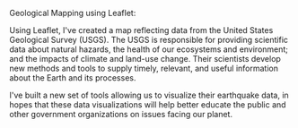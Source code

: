 Geological Mapping using Leaflet: 

Using Leaflet, I've created a map reflecting data from the United States Geological Survey (USGS). The USGS is responsible for providing scientific data about natural hazards, the health of our ecosystems and environment; and the impacts of climate and land-use change. Their scientists develop new methods and tools to supply timely, relevant, and useful information about the Earth and its processes. 

I've built a new set of tools allowing us to visualize their earthquake data, in hopes that these data visualizations will help better educate the public and other government organizations on issues facing our planet. 
